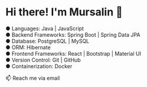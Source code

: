 # Hi there! I'm Mursalin 👋


● Languages: Java  | JavaScript  <br>
● Backend Frameworks: Spring Boot | Spring Data JPA <br>
● Database: PostgreSQL | MySQL <br>
● ORM: Hibernate <br>
● Frontend Frameworks: React | Bootstrap | Material UI  <br>
● Version Control: Git | GitHub <br>
● Containerization: Docker <br>

 
📫 Reach me via email <br>









